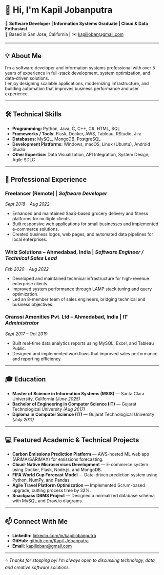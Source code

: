 # 👋 Hi, I'm Kapil Jobanputra

🚀 **Software Developer | Information Systems Graduate | Cloud & Data Enthusiast**  
📍 Based in San Jose, California | ✉️ [kapiljoban@gmail.com](mailto:kapiljoban@gmail.com)

---

## 💡 About Me
I’m a software developer and information systems professional with over 5 years of experience in full-stack development, system optimization, and data-driven solutions.  
I enjoy designing scalable applications, modernizing infrastructure, and building automation that improves business performance and user experience.

---

## 🛠️ Technical Skills
- **Programming:** Python, Java, C, C++, C#, HTML, SQL  
- **Frameworks / Tools:** Flask, Docker, AWS, Tableau, RStudio, Jira  
- **Databases:** MySQL, MongoDB, PostgreSQL  
- **Development Platforms:** Windows, macOS, Linux (Ubuntu), Android Studio  
- **Other Expertise:** Data Visualization, API Integration, System Design, Agile SDLC

---

## 💼 Professional Experience
### **Freelancer (Remote)** | *Software Developer*  
*Sept 2018 – Aug 2022*  
- Enhanced and maintained SaaS-based grocery delivery and fitness platforms for multiple clients.  
- Built responsive web applications for small businesses and implemented e-commerce solutions.  
- Created business logos, web pages, and automated data pipelines for local enterprises.

### **Whiz Solutions – Ahmedabad, India** | *Software Engineer / Technical Sales Lead*  
*Feb 2020 – Aug 2022*  
- Developed and maintained technical infrastructure for high-revenue enterprise clients.  
- Improved system performance through LAMP stack tuning and query optimization.  
- Led an 8-member team of sales engineers, bridging technical and business objectives.

### **Oranssi Amenities Pvt. Ltd – Ahmedabad, India** | *IT Administrator*  
*Sept 2017 – Oct 2019*  
- Built real-time data analytics reports using MySQL, Excel, and Tableau Public.  
- Designed and implemented workflows that improved sales performance and reporting efficiency.

---

## 🎓 Education
- **Master of Science in Information Systems (MSIS)** — Santa Clara University, California *(June 2025)*  
- **Bachelor of Engineering in Computer Science (IT)** — Gujarat Technological University *(Aug 2017)*  
- **Diploma in Computer Science (IT)** — Gujarat Technological University *(July 2011)*

---

## 💻 Featured Academic & Technical Projects
- **Carbon Emissions Prediction Platform** — AWS-hosted ML web app (ARIMA/SARIMAX) for emissions forecasting.  
- **Cloud-Native Microservices Development** — E-commerce system using Docker, Flask, Node.js, and MongoDB.  
- **FIFA World Cup Forecast Model** — Data-driven prediction system using Python, NumPy, and Pandas.  
- **Agile Travel Platform Optimization** — Implemented Scrum-based upgrade, cutting process time by 32%.  
- **Snackpass DBMS Project** — Designed a normalized database schema with MySQL and Draw.io diagrams.

---

## 📫 Connect With Me
- **LinkedIn:** [linkedin.com/in/kapiljobanputra](https://linkedin.com/in/kapiljobanputra)  
- **GitHub:** [github.com/Kapil-Jobanputra](https://github.com/Kapil-Jobanputra)  
- **Email:** [kapiljoban@gmail.com](mailto:kapiljoban@gmail.com)

---

⭐ *Thanks for stopping by! I'm always open to discussing technology, data, and creative software solutions.*
